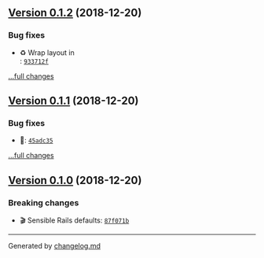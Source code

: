## [Version 0.1.2](https://github.com/adamdawkins/rails-on-rails/tree/v0.1.2) (2018-12-20)

### Bug fixes

- ♻️  Wrap layout in <main class="container">: [`933712f`](https://github.com/adamdawkins/rails-on-rails/commit/933712f)

[...full changes](https://github.com/adamdawkins/rails-on-rails/compare/v0.1.1...v0.1.2)

## [Version 0.1.1](https://github.com/adamdawkins/rails-on-rails/tree/v0.1.1) (2018-12-20)

### Bug fixes

- 📖: [`45adc35`](https://github.com/adamdawkins/rails-on-rails/commit/45adc35)

[...full changes](https://github.com/adamdawkins/rails-on-rails/compare/v0.1.0...v0.1.1)

## [Version 0.1.0](https://github.com/adamdawkins/rails-on-rails/tree/v0.1.0) (2018-12-20)

### Breaking changes

- 🎬 Sensible Rails defaults: [`87f071b`](https://github.com/adamdawkins/rails-on-rails/commit/87f071b)

---

Generated by [changelog.md](https://github.com/egoist/changelog.md)
